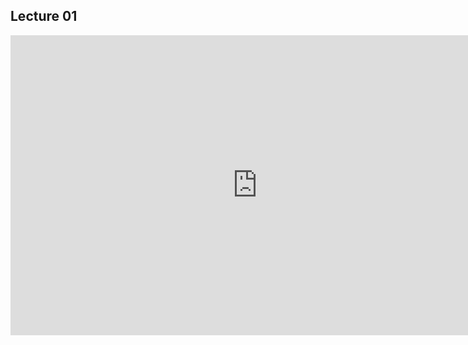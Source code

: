 ## Lecture 01 

<iframe src="https://docs.google.com/presentation/d/1u7ISvbxw5iU0Nb_5k-ZyDHIYAKPQOOwvxdd0qvOEPrQ/embed?start=true&loop=true&delayms=30000" frameborder="0" width="790" height="480" allowfullscreen="true" mozallowfullscreen="true" webkitallowfullscreen="true"></iframe>